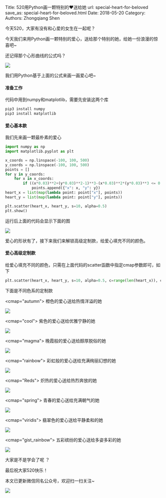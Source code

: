 Title: 520用Python画一颗特别的♥送给她
url: special-heart-for-beloved
save_as: special-heart-for-beloved.html
Date: 2018-05-20
Category:
Authors: Zhongqiang Shen

今天520，大家有没有和心爱的女生在一起呢？

今天我们来用Python画一颗特别的爱心，送给那个特别的她，给她一份浪漫的惊喜吧~



还记得那个心形曲线的公式吗？

![](http://www.zhihu.com/equation?tex=%28x%5E%7B2%7D%2By%5E%7B2%7D-1%29%5E%7B3%7D-x%5E%7B2%7Dy%5E%7B3%7D%3D0) 

我们用Python基于上面的公式来画一画爱心吧~




#### 准备工作

代码中用到numpy和matplotlib，需要先安装这两个库

```bash
pip3 install numpy
pip3 install matplotlib

```




#### 爱心基本款

我们先来画一颗最朴素的爱心

```python
import numpy as np
import matplotlib.pyplot as plt

x_coords = np.linspace(-100, 100, 500)
y_coords = np.linspace(-100, 100, 500)
points = []
for y in y_coords:
    for x in x_coords:
        if ((x*0.03)**2+(y*0.03)**2-1)**3-(x*0.03)**2*(y*0.03)**3 <= 0:
            points.append({"x": x, "y": y})
heart_x = list(map(lambda point: point["x"], points))
heart_y = list(map(lambda point: point["y"], points))

plt.scatter(heart_x, heart_y, s=10, alpha=0.5)
plt.show()

```

运行后上面的代码会显示下面的图

![]({static}/images/v2-84fbd1170f8691f40c30590575cd2a08_r.jpg)

爱心的形状有了，接下来我们来解锁高级定制款，给爱心填充不同的颜色。




#### 爱心高级定制款

给爱心填充不同的颜色，只需在上面代码的scatter函数中指定cmap参数即可，如下

```python
plt.scatter(heart_x, heart_y, s=10, alpha=0.5, c=range(len(heart_x)), cmap=<cmap>)

```




下面是不同色系的定制款

<cmap="autumn"> 橙色的爱心送给热情洋溢的她

![]({static}/images/v2-b53db16256d7c9fd8b4274195efebdd2_r.jpg)




<cmap="cool"> 紫色的爱心送给优雅宁静的她

![]({static}/images/v2-62bfdd9c5e2fe5b1639b825f47009320_r.jpg)




<cmap="magma"> 晚霞般的爱心送给醇厚脱俗的她

![]({static}/images/v2-88d2cf35d938685cafac388f389cf6b3_r.jpg)




<cmap="rainbow"> 彩虹般的爱心送给充满绚丽幻想的她

![]({static}/images/v2-48f56ffc60082dcfab467d8371bf6fbc_r.jpg)




<cmap="Reds"> 炽热的爱心送给热烈奔放的她

![]({static}/images/v2-c6ecaa9f7e5e5b645caeedbf3d52021d_r.jpg)




<cmap="spring"> 青春的爱心送给充满朝气的她

![]({static}/images/v2-885690905761323f5e0d9959066e42e2_r.jpg)




<cmap="viridis"> 翡翠色的爱心送给平静柔和的她

![]({static}/images/v2-e88092fb87f9e2e465026611128615b3_r.jpg)




<cmap="gist\_rainbow"> 五彩缤纷的爱心送给多姿多彩的她

![]({static}/images/v2-4110f68d43f8dfa8272a496500c65946_r.jpg)




大家是不是学会了呢 ？

最后祝大家520快乐！




本文已更新微信同名公众号，欢迎扫一扫关注~

![]({static}/images/v2-e9b0b9b9584ccdd3ff4c96b7ecfd8a56_r.jpg)



